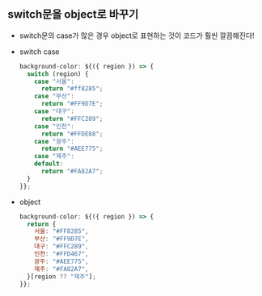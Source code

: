 ## switch문을 object로 바꾸기
- switch문의 case가 많은 경우 object로 표현하는 것이 코드가 훨씬 깔끔해진다! 

- switch case
    
    ```jsx
    background-color: ${({ region }) => {
      switch (region) {
        case "서울":
          return "#ff8285";
        case "부산":
          return "#FF9D7E";
        case "대구":
          return "#FFC289";
        case "인천":
          return "#FFDE88";
        case "광주":
          return "#AEE775";
        case "제주":
        default:
          return "#FA82A7";
      }
    }};
    ```
    
- object
    
    ```jsx
    background-color: ${({ region }) => {
      return {
        서울: "#FF8285",
        부산: "#FF9D7E",
        대구: "#FFC289",
        인천: "#FFD467",
        광주: "#AEE775",
        제주: "#FA82A7",
      }[region ?? "제주"];
    }};
    ```
